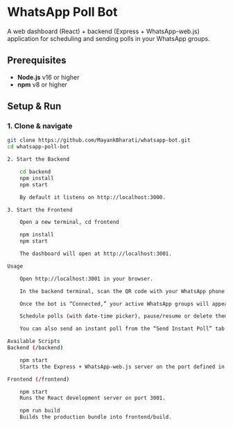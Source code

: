 # WhatsApp Poll Bot

A web dashboard (React) + backend (Express + WhatsApp-web.js) application for scheduling and sending polls in your WhatsApp groups.

## Prerequisites

- **Node.js** v16 or higher  
- **npm** v8 or higher  

## Setup & Run

### 1. Clone & navigate

```bash
git clone https://github.com/MayankBharati/whatsapp-bot.git
cd whatsapp-poll-bot

2. Start the Backend

    cd backend
    npm install
    npm start

    By default it listens on http://localhost:3000.

3. Start the Frontend

    Open a new terminal, cd frontend

    npm install
    npm start

    The dashboard will open at http://localhost:3001.

Usage

    Open http://localhost:3001 in your browser.

    In the backend terminal, scan the QR code with your WhatsApp phone to authenticate.

    Once the bot is “Connected,” your active WhatsApp groups will appear in the dashboard.

    Schedule polls (with date-time picker), pause/resume or delete them.

    You can also send an instant poll from the “Send Instant Poll” tab.

Available Scripts
Backend (/backend)

    npm start
    Starts the Express + WhatsApp-web.js server on the port defined in PORT (defaults to 3000).

Frontend (/frontend)

    npm start
    Runs the React development server on port 3001.

    npm run build
    Builds the production bundle into frontend/build.